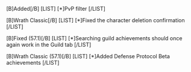 [B]Added[/B]
[LIST]
[*]PvP filter
[/LIST]

[B]Wrath Classic[/B]
[LIST]
[*]Fixed the character deletion confirmation
[/LIST]

[B]Fixed (57.1)[/B]
[LIST]
[*]Searching guild achievements should once again work in the Guild tab
[/LIST]

[B]Wrath Classic (57.1)[/B]
[LIST]
[*]Added Defense Protocol Beta achievements
[/LIST]
